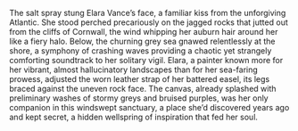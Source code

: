 The salt spray stung Elara Vance’s face, a familiar kiss from the unforgiving Atlantic.  She stood perched precariously on the jagged rocks that jutted out from the cliffs of Cornwall, the wind whipping her auburn hair around her like a fiery halo. Below, the churning grey sea gnawed relentlessly at the shore, a symphony of crashing waves providing a chaotic yet strangely comforting soundtrack to her solitary vigil.  Elara, a painter known more for her vibrant, almost hallucinatory landscapes than for her sea-faring prowess, adjusted the worn leather strap of her battered easel, its legs braced against the uneven rock face.  The canvas, already splashed with preliminary washes of stormy greys and bruised purples, was her only companion in this windswept sanctuary, a place she’d discovered years ago and kept secret, a hidden wellspring of inspiration that fed her soul.
